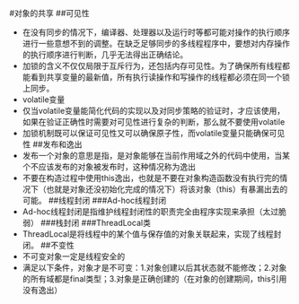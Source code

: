 #对象的共享
##可见性
- 在没有同步的情况下，编译器、处理器以及运行时等都可能对操作的执行顺序进行一些意想不到的调整。在缺乏足够同步的多线程程序中，要想对内存操作的执行顺序进行判断，几乎无法得出正确结论。
- 加锁的含义不仅仅局限于互斥行为，还包括内存可见性。为了确保所有线程都能看到共享变量的最新值，所有执行读操作和写操作的线程都必须在同一个锁上同步。
- volatile变量
- 仅当volatile变量能简化代码的实现以及对同步策略的验证时，才应该使用，如果在验证正确性时需要对可见性进行复杂的判断，那么就不要使用volatile
- 加锁机制既可以保证可见性又可以确保原子性，而volatile变量只能确保可见性
##发布和逸出
- 发布一个对象的意思是指，是对象能够在当前作用域之外的代码中使用，当某个不应该发布的对象被发布时，这种情况称为逸出
- 不要在构造过程中使用this逸出，也就是不要在对象构造函数没有执行完的情况下（也就是对象还没初始化完成的情况下）将该对象（this）有暴漏出去的可能。
##线程封闭
###Ad-hoc线程封闭
- Ad-hoc线程封闭是指维护线程封闭性的职责完全由程序实现来承担（太过脆弱）
###栈封闭
###ThreadLocal类
- ThreadLocal是将线程中的某个值与保存值的对象关联起来，实现了线程封闭。
##不变性
- 不可变对象一定是线程安全的
- 满足以下条件，对象才是不可变：1.对象创建以后其状态就不能修改；2.对象的所有域都是final类型；3.对象是正确创建的（在对象的创建期间，this引用没有逸出）
